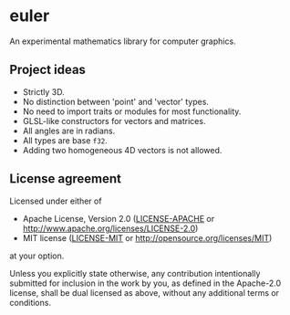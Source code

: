 # euler

An experimental mathematics library for computer graphics.

## Project ideas

 * Strictly 3D.
 * No distinction between 'point' and 'vector' types.
 * No need to import traits or modules for most functionality.
 * GLSL-like constructors for vectors and matrices.
 * All angles are in radians.
 * All types are base `f32`.
 * Adding two homogeneous 4D vectors is not allowed.

## License agreement

Licensed under either of

 * Apache License, Version 2.0
   ([LICENSE-APACHE](LICENSE-APACHE) or http://www.apache.org/licenses/LICENSE-2.0)
 * MIT license
   ([LICENSE-MIT](LICENSE-MIT) or http://opensource.org/licenses/MIT)

at your option.

Unless you explicitly state otherwise, any contribution intentionally submitted
for inclusion in the work by you, as defined in the Apache-2.0 license, shall be
dual licensed as above, without any additional terms or conditions.
